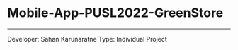 # Mobile-App-PUSL2022-GreenStore
--------------------------------

Developer: Sahan Karunaratne
Type: Individual Project

